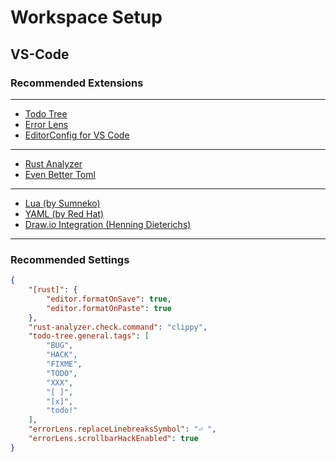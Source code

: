 # Workspace Setup


## VS-Code

### Recommended Extensions

---
- [Todo Tree](vscode:extension/Gruntfuggly.todo-tree)
- [Error Lens](vscode:extension/usernamehw.errorlens)
- [EditorConfig for VS Code](vscode:extension/EditorConfig.EditorConfig)
---
- [Rust Analyzer](vscode:extension/rust-lang.rust-analyzer)
- [Even Better Toml](vscode:extension/tamasfe.even-better-toml)
---
- [Lua (by Sumneko)](vscode:extension/sumneko.lua)
- [YAML (by Red Hat)](vscode:extension/redhat.vscode-yaml)
- [Draw.io Integration (Henning Dieterichs)](vscode:extension/hediet.vscode-drawio)
---

### Recommended Settings

```json
{
    "[rust]": {
        "editor.formatOnSave": true,
        "editor.formatOnPaste": true
    },
    "rust-analyzer.check.command": "clippy",
    "todo-tree.general.tags": [
        "BUG",
        "HACK",
        "FIXME",
        "TODO",
        "XXX",
        "[ ]",
        "[x]",
        "todo!"
    ],
    "errorLens.replaceLinebreaksSymbol": "⏎ ",
    "errorLens.scrollbarHackEnabled": true
}
```
